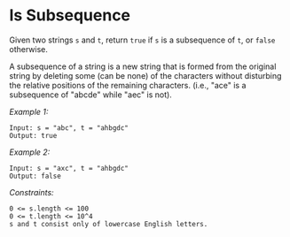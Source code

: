 # Is Subsequence

Given two strings `s` and `t`, return `true` if `s` is a subsequence of `t`, or `false` otherwise.

A subsequence of a string is a new string that is formed from the original string by deleting some (can be none) of the characters without disturbing the relative positions of the remaining characters. (i.e., "ace" is a subsequence of "abcde" while "aec" is not).

*Example 1:*

    Input: s = "abc", t = "ahbgdc"
    Output: true

*Example 2:*

    Input: s = "axc", t = "ahbgdc"
    Output: false

*Constraints:*

    0 <= s.length <= 100
    0 <= t.length <= 10^4
    s and t consist only of lowercase English letters.
